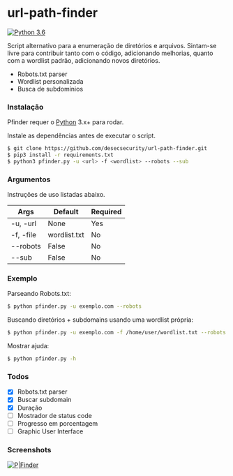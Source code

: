 # url-path-finder

[![Python 3.6](https://img.shields.io/badge/python-3.6-blue.svg)](https://www.python.org/downloads/release/python-360/)

Script alternativo para a enumeração de diretórios e arquivos.
Sintam-se livre para contribuir tanto com o código, adicionando melhorias, quanto com a wordlist padrão, adicionando novos diretórios.

  - Robots.txt parser
  - Wordlist personalizada
  - Busca de subdomínios


### Instalação

Pfinder requer o [Python](https://www.python.org/) 3.x+ para rodar.

Instale as dependências antes de executar o script.

```sh
$ git clone https://github.com/desecsecurity/url-path-finder.git
$ pip3 install -r requirements.txt
$ python3 pfinder.py -u <url> -f <wordlist> --robots --sub
```

### Argumentos

Instruções de uso listadas abaixo.

| Args | Default | Required |
| ------ | ------ | ------  |
| -u, -url | None | Yes |
| -f, -file | wordlist.txt | No |
| --robots | False | No |
| --sub | False | No |


### Exemplo

Parseando Robots.txt:
```sh
$ python pfinder.py -u exemplo.com --robots
```

Buscando diretórios + subdomains usando uma wordlist própria:
```sh
$ python pfinder.py -u exemplo.com -f /home/user/wordlist.txt --robots --sub
```

Mostrar ajuda:
```sh
$ python pfinder.py -h
```

### Todos

- [x] Robots.txt parser
- [x] Buscar subdomain
- [x] Duração
- [ ] Mostrador de status code
- [ ] Progresso em porcentagem
- [ ] Graphic User Interface

### Screenshots

[![P|Finder](https://i.imgur.com/cnVylwV.png)](https://github.com/desecsecurity/url-path-finder/)

